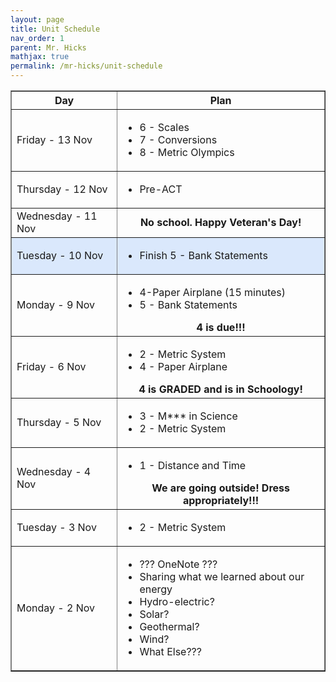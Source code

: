 ```yaml
---
layout: page
title: Unit Schedule
nav_order: 1
parent: Mr. Hicks
mathjax: true
permalink: /mr-hicks/unit-schedule
---
```

<table class="s_table_border" border="1">
<thead>
    <tr>
        <th>Day</th>
        <th>Plan</th>
    </tr>
</thead>
<tbody>
<tr>
    <td>Friday - 13 Nov</td>
    <td>
        <ul>
            <li>6 - Scales</li>
            <li>7 - Conversions</li>
            <li>8 - Metric Olympics</li>
        </ul>
    </td>
</tr>
<tr>
    <td>Thursday - 12 Nov</td>
    <td>
        <ul>
            <li>Pre-ACT</li>
        </ul>
    </td>
</tr>
<tr>
    <td>Wednesday - 11 Nov</td>
    <td>
        <center><b>
            No school.  Happy Veteran's Day!
        </b></center>
    </td>
</tr>
<tr style="background-color: #dae8fc;">
    <td>Tuesday - 10 Nov</td>
    <td>
        <ul>
            <li>Finish 5 - Bank Statements</li>
        </ul>
    </td>
</tr>
<tr>
    <td>Monday - 9 Nov</td>
    <td>
        <ul>
            <li>4-Paper Airplane (15 minutes)</li>
            <li>5 - Bank Statements</li>
        </ul>
        <center><b>
            4 is due!!!
        </b></center>
    </td>
</tr>
<tr>
    <td>Friday - 6 Nov</td>
    <td>
        <ul>
            <li>2 - Metric System</li>
            <li>4 - Paper Airplane</li>
        </ul>
        <center><b>
            4 is GRADED and is in Schoology!
        </b></center>
    </td>
</tr>
<tr>
    <td>Thursday - 5 Nov</td>
    <td>
        <ul>
            <li>3 - M*** in Science</li>
            <li>2 - Metric System</li>
        </ul>
    </td>
</tr>
<tr>
    <td>Wednesday - 4 Nov</td>
    <td>
        <ul>
            <li>1 - Distance and Time</li>
        </ul>
        <center><b>
            We are going outside! Dress appropriately!!!
        </b></center>
    </td>
</tr>
<tr>
    <td>Tuesday - 3 Nov</td>
    <td>
        <ul>
            <li>2 - Metric System</li>
        </ul>
    </td>
</tr>
<tr>
    <td>Monday - 2 Nov</td>
    <td>
        <ul>
            <li>??? OneNote ???</li>
            <li>Sharing what we learned about our energy</li>
            <li>Hydro-electric?</li>
            <li>Solar?</li>
            <li>Geothermal?</li>
            <li>Wind?</li>
            <li>What Else???</li>
        </ul>
        <!-- <center><b>

            </b></center> -->
    </td>
</tr>
</tbody>
</table>

# Parent Links
  * [Here is a link to the parent notebook.](https://usd475-my.sharepoint.com/:o:/g/personal/jeffreyhicks_usd475_org/Ev5RzL1Le8xOiJYuyba-qp0BUFaSZUgUYlGMzjUSEZt0ag?e=igjaJ0){: .btn .btn-outline}
  * [Video overview of the unit schedule](https://jchs-science.github.io/mr-hicks/vids/unit-schedule.mp4){: .btn .btn-outline}